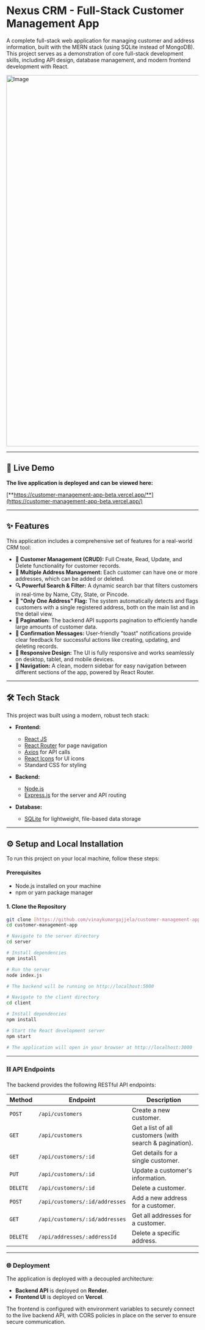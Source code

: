 # Nexus CRM - Full-Stack Customer Management App

A complete full-stack web application for managing customer and address information, built with the MERN stack (using SQLite instead of MongoDB). This project serves as a demonstration of core full-stack development skills, including API design, database management, and modern frontend development with React.

<img width="1902" height="973" alt="Image" src="https://github.com/user-attachments/assets/8e67f356-c7eb-4b4d-8f22-cc93b883f169" />

---

## 🚀 Live Demo

**The live application is deployed and can be viewed here:**

[**https://customer-management-app-beta.vercel.app/**](https://customer-management-app-beta.vercel.app/)  


---

## ✨ Features

This application includes a comprehensive set of features for a real-world CRM tool:

* **👤 Customer Management (CRUD):** Full Create, Read, Update, and Delete functionality for customer records.
* **🏡 Multiple Address Management:** Each customer can have one or more addresses, which can be added or deleted.
* **🔍 Powerful Search & Filter:** A dynamic search bar that filters customers in real-time by Name, City, State, or Pincode.
* **🚩 "Only One Address" Flag:** The system automatically detects and flags customers with a single registered address, both on the main list and in the detail view.
* **📄 Pagination:** The backend API supports pagination to efficiently handle large amounts of customer data.
* **💬 Confirmation Messages:** User-friendly "toast" notifications provide clear feedback for successful actions like creating, updating, and deleting records.
* **📱 Responsive Design:** The UI is fully responsive and works seamlessly on desktop, tablet, and mobile devices.
* **🧭 Navigation:** A clean, modern sidebar for easy navigation between different sections of the app, powered by React Router.

---

## 🛠️ Tech Stack

This project was built using a modern, robust tech stack:

* **Frontend:**
    * [React JS](https://reactjs.org/)
    * [React Router](https://reactrouter.com/) for page navigation
    * [Axios](https://axios-http.com/) for API calls
    * [React Icons](https://react-icons.github.io/react-icons/) for UI icons
    * Standard CSS for styling

* **Backend:**
    * [Node.js](https://nodejs.org/)
    * [Express.js](https://expressjs.com/) for the server and API routing

* **Database:**
    * [SQLite](https://www.sqlite.org/) for lightweight, file-based data storage

---

## ⚙️ Setup and Local Installation

To run this project on your local machine, follow these steps:

#### **Prerequisites**
* Node.js installed on your machine
* npm or yarn package manager

#### **1. Clone the Repository**

```bash
git clone [https://github.com/vinaykumargajjela/customer-management-app.git]
cd customer-management-app
```

```bash
# Navigate to the server directory
cd server

# Install dependencies
npm install

# Run the server
node index.js

# The backend will be running on http://localhost:5000
```

```bash
# Navigate to the client directory
cd client

# Install dependencies
npm install

# Start the React development server
npm start

# The application will open in your browser at http://localhost:3000
```

---

### ⛓️ API Endpoints
The backend provides the following RESTful API endpoints:

| Method | Endpoint                       | Description                               |
|--------|--------------------------------|-------------------------------------------|
| `POST` | `/api/customers`               | Create a new customer.                    |
| `GET`  | `/api/customers`               | Get a list of all customers (with search & pagination). |
| `GET`  | `/api/customers/:id`           | Get details for a single customer.        |
| `PUT`  | `/api/customers/:id`           | Update a customer's information.          |
| `DELETE`| `/api/customers/:id`          | Delete a customer.                        |
| `POST` | `/api/customers/:id/addresses` | Add a new address for a customer.         |
| `GET`  | `/api/customers/:id/addresses` | Get all addresses for a customer.         |
| `DELETE`| `/api/addresses/:addressId`   | Delete a specific address.                |

---

### 🌐 Deployment
The application is deployed with a decoupled architecture:

* **Backend API** is deployed on **Render**.
* **Frontend UI** is deployed on **Vercel**.

The frontend is configured with environment variables to securely connect to the live backend API, with CORS policies in place on the server to ensure secure communication.



